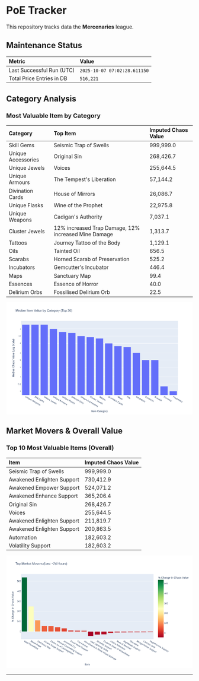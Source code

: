 # PoE Tracker

This repository tracks data the **Mercenaries** league.

## Maintenance Status

<!-- START_MAINTENANCE -->
| Metric | Value |
|:---|:---|
| Last Successful Run (UTC) | `2025-10-07 07:02:28.611150` |
| Total Price Entries in DB | `516,221` |

<!-- END_MAINTENANCE -->

## Category Analysis

<!-- START_CATEGORY_ANALYSIS -->
### Most Valuable Item by Category
| Category | Top Item | Imputed Chaos Value |
| :--- | :--- | :--- |
| Skill Gems | Seismic Trap of Swells | 999,999.0 |
| Unique Accessories | Original Sin | 268,426.7 |
| Unique Jewels | Voices | 255,644.5 |
| Unique Armours | The Tempest's Liberation | 57,144.2 |
| Divination Cards | House of Mirrors | 26,086.7 |
| Unique Flasks | Wine of the Prophet | 22,975.8 |
| Unique Weapons | Cadigan's Authority | 7,037.1 |
| Cluster Jewels | 12% increased Trap Damage, 12% increased Mine Damage | 1,313.7 |
| Tattoos | Journey Tattoo of the Body | 1,129.1 |
| Oils | Tainted Oil | 656.5 |
| Scarabs | Horned Scarab of Preservation | 525.2 |
| Incubators | Gemcutter's Incubator | 446.4 |
| Maps | Sanctuary Map | 99.4 |
| Essences | Essence of Horror | 40.0 |
| Delirium Orbs | Fossilised Delirium Orb | 22.5 |


![Category Analysis Chart](charts/category_analysis.png)
<!-- END_CATEGORY_ANALYSIS -->

## Market Movers & Overall Value

<!-- START_ANALYSIS -->
### Top 10 Most Valuable Items (Overall)
| Item | Imputed Chaos Value |
| :--- | :--- |
| Seismic Trap of Swells | 999,999.0 |
| Awakened Enlighten Support | 730,412.9 |
| Awakened Empower Support | 524,071.2 |
| Awakened Enhance Support | 365,206.4 |
| Original Sin | 268,426.7 |
| Voices | 255,644.5 |
| Awakened Enlighten Support | 211,819.7 |
| Awakened Enlighten Support | 200,863.5 |
| Automation | 182,603.2 |
| Volatility Support | 182,603.2 |


![Market Movers Chart](charts/market_movers.png)
<!-- END_ANALYSIS -->

---

